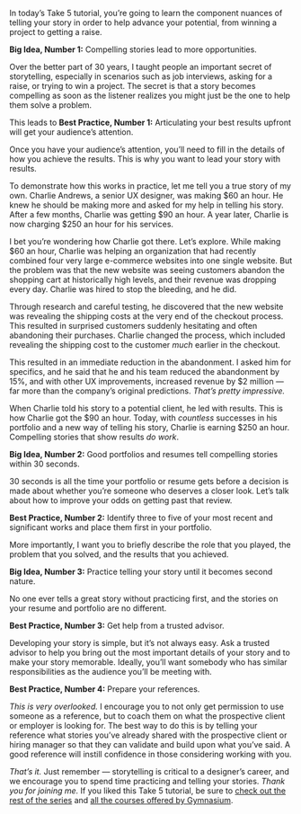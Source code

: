 
In today’s Take 5 tutorial, you’re going to learn the component nuances of telling your story in order to help advance your potential, from winning a project to getting a raise.

**Big Idea, Number 1:** Compelling stories lead to more opportunities.

Over the better part of 30 years, I taught people an important secret of storytelling, especially in scenarios such as job interviews, asking for a raise, or trying to win a project. The secret is that a story becomes compelling as soon as the listener realizes you might just be the one to help them solve a problem.

This leads to **Best Practice, Number 1:** Articulating your best results upfront will get your audience’s attention.

Once you have your audience’s attention, you’ll need to fill in the details of how you achieve the results. This is why you want to lead your story with results.

To demonstrate how this works in practice, let me tell you a true story of my own. Charlie Andrews, a senior UX designer, was making $60 an hour. He knew he should be making more and asked for my help in telling his story. After a few months, Charlie was getting $90 an hour. A year later, Charlie is now charging $250 an hour for his services.

I bet you’re wondering how Charlie got there. Let’s explore. While making $60 an hour, Charlie was helping an organization that had recently combined four very large e-commerce websites into one single website. But the problem was that the new website was seeing customers abandon the shopping cart at historically high levels, and their revenue was dropping every day. Charlie was hired to stop the bleeding, and he did.

Through research and careful testing, he discovered that the new website was revealing the shipping costs at the very end of the checkout process. This resulted in surprised customers suddenly hesitating and often abandoning their purchases. Charlie changed the process, which included revealing the shipping cost to the customer *much* earlier in the checkout.

This resulted in an immediate reduction in the abandonment. I asked him for specifics, and he said that he and his team reduced the abandonment by 15%, and with other UX improvements, increased revenue by $2 million — far more than the company’s original predictions. *That’s pretty impressive.*

When Charlie told his story to a potential client, he led with results. This is how Charlie got the $90 an hour. Today, with *countless* successes in his portfolio and a new way of telling his story, Charlie is earning $250 an hour. Compelling stories that show results *do work*.

**Big Idea, Number 2:** Good portfolios and resumes tell compelling stories within 30 seconds.

30 seconds is all the time your portfolio or resume gets before a decision is made about whether you’re someone who deserves a closer look. Let’s talk about how to improve your odds on getting past that review.

**Best Practice, Number 2:** Identify three to five of your most recent and significant works and place them first in your portfolio.

More importantly, I want you to briefly describe the role that you played, the problem that you solved, and the results that you achieved.

**Big Idea, Number 3:** Practice telling your story until it becomes second nature.

No one ever tells a great story without practicing first, and the stories on your resume and portfolio are no different.

**Best Practice, Number 3:** Get help from a trusted advisor.

Developing your story is simple, but it’s not always easy. Ask a trusted advisor to help you bring out the most important details of your story and to make your story memorable. Ideally, you’ll want somebody who has similar responsibilities as the audience you’ll be meeting with.

**Best Practice, Number 4:** Prepare your references.

*This is very overlooked.* I encourage you to not only get permission to use someone as a reference, but to coach them on what the prospective client or employer is looking for. The best way to do this is by telling your reference what stories you’ve already shared with the prospective client or hiring manager so that they can validate and build upon what you’ve said. A good reference will instill confidence in those considering working with you.

*That’s it.* Just remember — storytelling is critical to a designer’s career, and we encourage you to spend time practicing and telling your stories. *Thank you for joining me.* If you liked this Take 5 tutorial, be sure to [check out the rest of the series][1] and [all the courses offered by Gymnasium][2].

[1]: https://thegymnasium.com/courses/take5
[2]: https://thegymnasium.com/courses
